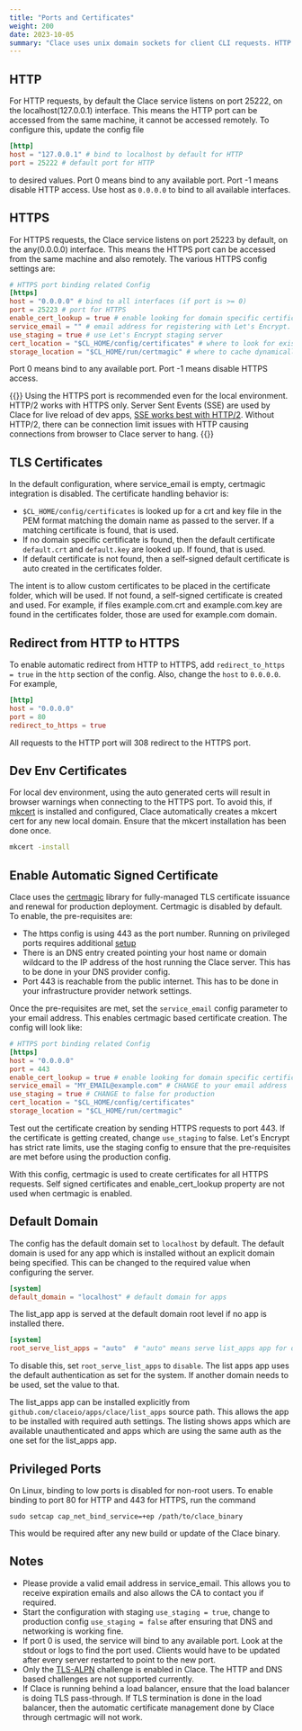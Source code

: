 ```yaml
---
title: "Ports and Certificates"
weight: 200
date: 2023-10-05
summary: "Clace uses unix domain sockets for client CLI requests. HTTP and HTTPS are used for application requests. Automatic signed certificate creation is supported for HTTPS."
---
```


## HTTP

For HTTP requests, by default the Clace service listens on port 25222, on the localhost(127.0.0.1) interface. This means the HTTP port can be accessed from the same machine, it cannot be accessed remotely. To configure this, update the config file

```toml {filename="clace.toml"}
[http]
host = "127.0.0.1" # bind to localhost by default for HTTP
port = 25222 # default port for HTTP
```

to desired values. Port 0 means bind to any available port. Port -1 means disable HTTP access. Use host as `0.0.0.0` to bind to all available interfaces.

## HTTPS

For HTTPS requests, the Clace service listens on port 25223 by default, on the any(0.0.0.0) interface. This means the HTTPS port can be accessed from the same machine and also remotely. The various HTTPS config settings are:

```toml {filename="clace.toml"}
# HTTPS port binding related Config
[https]
host = "0.0.0.0" # bind to all interfaces (if port is >= 0)
port = 25223 # port for HTTPS
enable_cert_lookup = true # enable looking for domain specific certificate files on disk
service_email = "" # email address for registering with Let's Encrypt. Set a value to enable automatic certs
use_staging = true # use Let's Encrypt staging server
cert_location = "$CL_HOME/config/certificates" # where to look for existing certificate files
storage_location = "$CL_HOME/run/certmagic" # where to cache dynamically created certificates

```

Port 0 means bind to any available port. Port -1 means disable HTTPS access.

{{<callout type="info" >}}
Using the HTTPS port is recommended even for the local environment. HTTP/2 works with HTTPS only. Server Sent Events (SSE) are used by Clace for live reload of dev apps, [SSE works best with HTTP/2](https://developer.mozilla.org/en-US/docs/Web/API/Server-sent_events/Using_server-sent_events#listening_for_custom_events). Without HTTP/2, there can be connection limit issues with HTTP causing connections from browser to Clace server to hang.
{{</callout>}}

## TLS Certificates

In the default configuration, where service_email is empty, certmagic integration is disabled. The certificate handling behavior is:

- `$CL_HOME/config/certificates` is looked up for a crt and key file in the PEM format matching the domain name as passed to the server. If a matching certificate is found, that is used.
- If no domain specific certificate is found, then the default certificate `default.crt` and `default.key` are looked up. If found, that is used.
- If default certificate is not found, then a self-signed default certificate is auto created in the certificates folder.

The intent is to allow custom certificates to be placed in the certificate folder, which will be used. If not found, a self-signed certificate is created and used. For example, if files example.com.crt and example.com.key are found in the certificates folder, those are used for example.com domain.

## Redirect from HTTP to HTTPS

To enable automatic redirect from HTTP to HTTPS, add `redirect_to_https = true` in the `http` section of the config. Also, change the `host` to `0.0.0.0`. For example,

```toml {filename="clace.toml"}
[http]
host = "0.0.0.0"
port = 80
redirect_to_https = true
```

All requests to the HTTP port will 308 redirect to the HTTPS port.

## Dev Env Certificates

For local dev environment, using the auto generated certs will result in browser warnings when connecting to the HTTPS port. To avoid this, if [mkcert](https://github.com/FiloSottile/mkcert) is installed and configured, Clace automatically creates a mkcert cert for any new local domain. Ensure that the mkcert installation has been done once.

```sh
mkcert -install
```

## Enable Automatic Signed Certificate

Clace uses the [certmagic](https://github.com/caddyserver/certmagic) library for fully-managed TLS certificate issuance and renewal for production deployment. Certmagic is disabled by default. To enable, the pre-requisites are:

- The https config is using 443 as the port number. Running on privileged ports requires additional [setup](#privileged-ports)
- There is an DNS entry created pointing your host name or domain wildcard to the IP address of the host running the Clace server. This has to be done in your DNS provider config.
- Port 443 is reachable from the public internet. This has to be done in your infrastructure provider network settings.

Once the pre-requisites are met, set the `service_email` config parameter to your email address. This enables certmagic based certificate creation. The config will look like:

```toml {filename="clace.toml"}
# HTTPS port binding related Config
[https]
host = "0.0.0.0"
port = 443
enable_cert_lookup = true # enable looking for domain specific certificate files on disk
service_email = "MY_EMAIL@example.com" # CHANGE to your email address
use_staging = true # CHANGE to false for production
cert_location = "$CL_HOME/config/certificates"
storage_location = "$CL_HOME/run/certmagic"
```

Test out the certificate creation by sending HTTPS requests to port 443. If the certificate is getting created, change `use_staging` to false. Let's Encrypt has strict rate limits, use the staging config to ensure that the pre-requisites are met before using the production config.

With this config, certmagic is used to create certificates for all HTTPS requests. Self signed certificates and enable_cert_lookup property are not used when certmagic is enabled.

## Default Domain

The config has the default domain set to `localhost` by default. The default domain is used for any app which is installed without an explicit domain being specified. This can be changed to the required value when configuring the server.

```toml {filename="clace.toml"}
[system]
default_domain = "localhost" # default domain for apps
```

The list_app app is served at the default domain root level if no app is installed there.

```toml {filename="clace.toml"}
[system]
root_serve_list_apps = "auto"  # "auto" means serve list_apps app for default domain, "disable" means don't server for any domain,
```

To disable this, set `root_serve_list_apps` to `disable`. The list apps app uses the default authentication as set for the system. If another domain needs to be used, set the value to that.

The list_apps app can be installed explicitly from `github.com/claceio/apps/clace/list_apps` source path. This allows the app to be installed with required auth settings. The listing shows apps which are available unauthenticated and apps which are using the same auth as the one set for the list_apps app.

## Privileged Ports

On Linux, binding to low ports is disabled for non-root users. To enable binding to port 80 for HTTP and 443 for HTTPS, run the command

```shell
sudo setcap cap_net_bind_service=+ep /path/to/clace_binary
```

This would be required after any new build or update of the Clace binary.

## Notes

- Please provide a valid email address in service_email. This allows you to receive expiration emails and also allows the CA to contact you if required.
- Start the configuration with staging `use_staging = true`, change to production config `use_staging = false` after ensuring that DNS and networking is working fine.
- If port 0 is used, the service will bind to any available port. Look at the stdout or logs to find the port used. Clients would have to be updated after every server restarted to point to the new port.
- Only the [TLS-ALPN](https://github.com/caddyserver/certmagic#tls-alpn-challenge) challenge is enabled in Clace. The HTTP and DNS based challenges are not supported currently.
- If Clace is running behind a load balancer, ensure that the load balancer is doing TLS pass-through. If TLS termination is done in the load balancer, then the automatic certificate management done by Clace through certmagic will not work.
